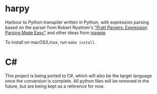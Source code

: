 # harpy

Harbour to Python transpiler written in Python, with expression parsing based on the parser from Robert Nystrom's
["Pratt Parsers: Expression Parsing Made Easy"](https://journal.stuffwithstuff.com/2011/03/19/pratt-parsers-expression-parsing-made-easy/)
and other ideas from [magpie](https://github.com/munificent/magpie/blob/master/src/com/stuffwithstuff/magpie)

To install on macOS/Linux, run `make install`.

# C#

This project is being ported to C#, which will also be the target language once the conversion is complete.
All python files will be removed in the future, but are being kept as a reference for now.
